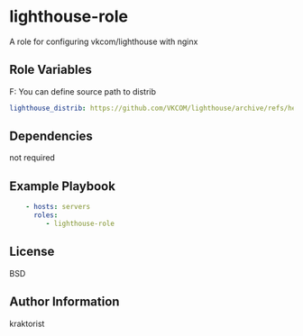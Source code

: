 lighthouse-role
=========

A role for configuring vkcom/lighthouse with nginx

Role Variables
--------------

F: You can define source path to distrib

```yaml
lighthouse_distrib: https://github.com/VKCOM/lighthouse/archive/refs/heads/master.zip
```

Dependencies
------------

not required

Example Playbook
----------------

```yaml
    - hosts: servers
      roles:
         - lighthouse-role
```

License
-------

BSD

Author Information
------------------

kraktorist